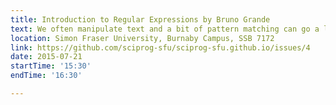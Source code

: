 ```yaml
---
title: Introduction to Regular Expressions by Bruno Grande
text: We often manipulate text and a bit of pattern matching can go a long way. Once equipped with the flexibility and power of regular expressions, you'll wonder how you ever got around without them.
location: Simon Fraser University, Burnaby Campus, SSB 7172
link: https://github.com/sciprog-sfu/sciprog-sfu.github.io/issues/4
date: 2015-07-21
startTime: '15:30'
endTime: '16:30'

---
```

